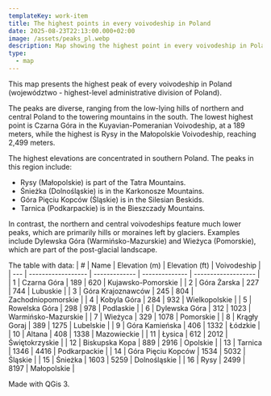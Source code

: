 ```yaml
---
templateKey: work-item
title: The highest points in every voivodeship in Poland
date: 2025-08-23T22:13:00.000+02:00
image: /assets/peaks_pl.webp
description: Map showing the highest point in every voivodeship in Poland
type:
  - map
---
```

This map presents the highest peak of every voivodeship in Poland (województwo - highest-level administrative division of Poland).

The peaks are diverse, ranging from the low-lying hills of northern and central Poland to the towering mountains in the south. The lowest highest point is Czarna Góra in the Kuyavian-Pomeranian Voivodeship, at a 189 meters, while the highest is Rysy in the Małopolskie Voivodeship, reaching 2,499 meters.

The highest elevations are concentrated in southern Poland. The peaks in this region include:

- Rysy (Małopolskie) is part of the Tatra Mountains.
- Śnieżka (Dolnośląskie) is in the Karkonosze Mountains.
- Góra Pięciu Kopców (Śląskie) is in the Silesian Beskids.
- Tarnica (Podkarpackie) is in the Bieszczady Mountains.

In contrast, the northern and central voivodeships feature much lower peaks, which are primarily hills or moraines left by glaciers. Examples include Dylewska Góra (Warmińsko-Mazurskie) and Wieżyca (Pomorskie), which are part of the post-glacial landscape. 

The table with data:
| #   | Name               | Elevation (m) | Elevation (ft) | Voivodeship         |
| --- | ------------------ | ------------- | -------------- | ------------------- |
| 1   | Czarna Góra        | 189           | 620            | Kujawsko-Pomorskie  |
| 2   | Góra Żarska        | 227           | 744            | Lubuskie            |
| 3   | Góra Krajoznawców  | 245           | 804            | Zachodniopomorskie  |
| 4   | Kobyla Góra        | 284           | 932            | Wielkopolskie       |
| 5   | Rowelska Góra      | 298           | 978            | Podlaskie           |
| 6   | Dylewska Góra      | 312           | 1023           | Warmińsko-Mazurskie |
| 7   | Wieżyca            | 329           | 1078           | Pomorskie           |
| 8   | Krągły Goraj       | 389           | 1275           | Lubelskie           |
| 9   | Góra Kamieńska     | 406           | 1332           | Łódzkie             |
| 10  | Altana             | 408           | 1338           | Mazowieckie         |
| 11  | Łysica             | 612           | 2012           | Świętokrzyskie      |
| 12  | Biskupska Kopa     | 889           | 2916           | Opolskie            |
| 13  | Tarnica            | 1346          | 4416           | Podkarpackie        |
| 14  | Góra Pięciu Kopców | 1534          | 5032           | Śląskie             |
| 15  | Śnieżka            | 1603          | 5259           | Dolnośląskie        |
| 16  | Rysy               | 2499          | 8197           | Małopolskie         |


Made with QGis 3.
